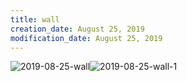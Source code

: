 ```yaml
---
title: wall
creation_date: August 25, 2019
modification_date: August 25, 2019
---
```



![2019-08-25-wall](images/2019-08-25-wall.png)![2019-08-25-wall-1](images/2019-08-25-wall-1.png)
